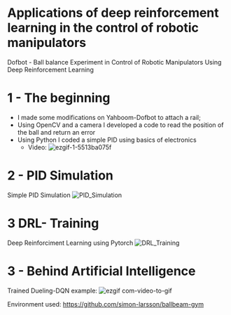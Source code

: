# Applications of deep reinforcement learning in the control of robotic manipulators
Dofbot - Ball balance
Experiment in Control of Robotic Manipulators Using Deep Reinforcement Learning

# 1 - The beginning
- I made some modifications on Yahboom-Dofbot to attach a rail;
- Using OpenCV and a camera I developed a code to read the position of the ball and return an error
- Using Python I coded a simple PID using basics of electronics
  - Video:
![ezgif-1-5513ba075f](https://user-images.githubusercontent.com/80589396/200386216-51cb41c0-fa53-4f66-ba6d-cb117bcfa1d8.gif)
# 2 - PID Simulation 
Simple PID Simulation 
![PID_Simulation](https://github.com/FreseEnzo/PID-DRL/assets/80589396/0f892558-af85-4f49-95d0-0682845f03da)
# 3 DRL- Training
Deep Reinforciment Learning using Pytorch
![DRL_Training](https://github.com/FreseEnzo/PID-DRL/assets/80589396/f1725891-35bd-4236-9498-38519f7200ea)

# 3 - Behind Artificial Intelligence
Trained Dueling-DQN example:
![ezgif com-video-to-gif](https://user-images.githubusercontent.com/80589396/226601097-793c1ced-e976-409c-b12c-c606d78cff98.gif)

Environment used:
https://github.com/simon-larsson/ballbeam-gym
